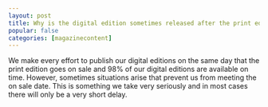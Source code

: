```yaml
---
layout: post
title: Why is the digital edition sometimes released after the print edition goes on sale?
popular: false
categories: [magazinecontent]
---
```

We make every effort to publish our digital editions on the same day that the print edition goes on sale and 98% of our digital editions are available on time. However, sometimes situations arise that prevent us from meeting the on sale date. This is something we take very seriously and in most cases there will only be a very short delay.
